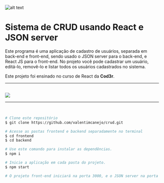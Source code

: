 ![alt text](https://img.icons8.com/nolan/2x/react-native.png)
# Sistema de CRUD usando React e JSON server

Este programa é uma aplicação de cadastro de usuários, separada em back-end e front-end, sendo usado o JSON server para o back-end, e React JS para o front-end.
No projeto você pode cadastrar um usuário, editá-lo, removê-lo e listar todos os usuários cadastrados no sistema.

Este projeto foi ensinado no curso de React da <b>Cod3r</b>.

<hr>
<br>

<img src="https://i.imgur.com/qox9vAB.png"/>

<hr>
<br>

```bash
# Clone este repositório
$ git clone https://github.com/valentimcanejo/crud.git

# Acesse as pastas frontend e backend separadamente no terminal
$ cd frontend
$ cd backend

# Use este comando para instalar as dependências.
$ npm i

# Inicie a aplicação em cada pasta do projeto.
$ npm start

# O projeto front-end iniciará na porta 3000, e o JSON server na porta 3001.
```
